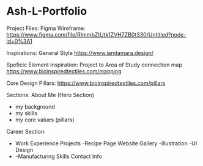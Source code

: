 # Ash-L-Portfolio

Project Files:
Figma Wireframe:
https://www.figma.com/file/RImmbZtUtkfZVH7ZB0t330/Untitled?node-id=0%3A1

Inspirations:
General Style
https://www.iamtamara.design/

Speficic Element inspiration:
Project to Area of Study connection map
https://www.bioinspiredtextiles.com/mapping

Core Design Pillars:
https://www.bioinspiredtextiles.com/pillars

Sections:
About Me (Hero Section)

- my background
- my skills
- my core values (pillars)

Career Section:

- Work Experience
  Projects
  -Recipe Page Website
  Gallery
  -Illustration
  -UI Design
- -Manufacturing Skills
  Contact Info
